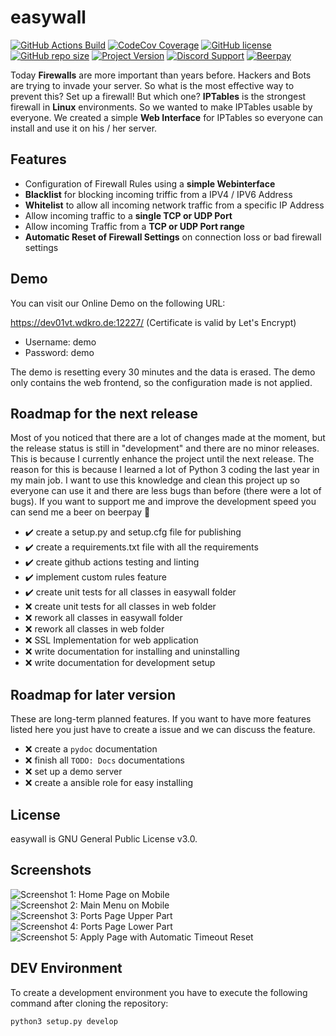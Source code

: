# easywall

[![GitHub Actions Build](https://img.shields.io/github/workflow/status/jpylypiw/easywall/python-testing)](https://github.com/jpylypiw/easywall/actions)
[![CodeCov Coverage](https://img.shields.io/codecov/c/gh/jpylypiw/easywall)](https://codecov.io/gh/jpylypiw/easywall)
[![GitHub license](https://img.shields.io/github/license/jpylypiw/easywall)](https://github.com/jpylypiw/easywall/blob/master/LICENSE)
[![GitHub repo size](https://img.shields.io/github/repo-size/jpylypiw/easywall.svg)](https://github.com/jpylypiw/easywall)
[![Project Version](https://img.shields.io/badge/release-development-red.svg)](https://github.com/jpylypiw/easywall)
[![Discord Support](https://img.shields.io/discord/333980251921186818)](https://discord.gg/CUj2sFb)
[![Beerpay](https://img.shields.io/beerpay/jpylypiw/easywall)](https://beerpay.io/jpylypiw/easywall)

Today **Firewalls** are more important than years before. Hackers and Bots are trying to invade your server. So what is the most effective way to prevent this?
Set up a firewall! But which one? **IPTables** is the strongest firewall in **Linux** environments. So we wanted to make IPTables usable by everyone. We created a simple **Web Interface** for IPTables so everyone can install and use it on his / her server.

## Features

- Configuration of Firewall Rules using a **simple Webinterface**
- **Blacklist** for blocking incoming triffic from a IPV4 / IPV6 Address
- **Whitelist** to allow all incoming network traffic from a specific IP Address
- Allow incoming traffic to a **single TCP or UDP Port**
- Allow incoming Traffic from a **TCP or UDP Port range**
- **Automatic Reset of Firewall Settings** on connection loss or bad firewall settings

## Demo

You can visit our Online Demo on the following URL:

https://dev01vt.wdkro.de:12227/ (Certificate is valid by Let's Encrypt)

- Username: demo
- Password: demo

The demo is resetting every 30 minutes and the data is erased. The demo only contains the web frontend, so the configuration made is not applied.

## Roadmap for the next release

Most of you noticed that there are a lot of changes made at the moment, but the release status is still in "development" and there are no minor releases. This is because I currently enhance the project until the next release. The reason for this is because I learned a lot of Python 3 coding the last year in my main job. I want to use this knowledge and clean this project up so everyone can use it and there are less bugs than before (there were a lot of bugs). If you want to support me and improve the development speed you can send me a beer on beerpay :beers:

- :heavy_check_mark: create a setup.py and setup.cfg file for publishing
- :heavy_check_mark: create a requirements.txt file with all the requirements
- :heavy_check_mark: create github actions testing and linting
- :heavy_check_mark: implement custom rules feature
- :heavy_check_mark: create unit tests for all classes in easywall folder
- :x: create unit tests for all classes in web folder
- :x: rework all classes in easywall folder
- :x: rework all classes in web folder
- :x: SSL Implementation for web application
- :x: write documentation for installing and uninstalling
- :x: write documentation for development setup

## Roadmap for later version

These are long-term planned features. If you want to have more features listed here you just have to create a issue and we can discuss the feature.

- :x: create a `pydoc` documentation
- :x: finish all `TODO: Docs` documentations
- :x: set up a demo server
- :x: create a ansible role for easy installing

<!-- ## Install

We provide extensive instructions on our [installation](https://github.com/jpylypiw/easywall/blob/master/INSTALL.md) page.
You can find a script for automatic downloading and installation. -->

<!-- ## Documentation

Check the **[easywall wiki](https://github.com/jpylypiw/easywall/wiki)**. -->

## License

easywall is GNU General Public License v3.0.

## Screenshots

![Screenshot 1: Home Page on Mobile](https://i.imgur.com/vEneFWK.png)
![Screenshot 2: Main Menu on Mobile](https://i.imgur.com/zxCcPQW.png)
![Screenshot 3: Ports Page Upper Part](https://i.imgur.com/qYjxXNZ.png)
![Screenshot 4: Ports Page Lower Part](https://i.imgur.com/zdN0oRu.png)
![Screenshot 5: Apply Page with Automatic Timeout Reset](https://i.imgur.com/BaWMkZD.png)

## DEV Environment

To create a development environment you have to execute the following command after cloning the repository:

```bash
python3 setup.py develop
```
